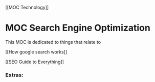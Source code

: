 [[MOC Technology]]

# MOC Search Engine Optimization
This MOC is dedicated to things that relate to

[[How google search works]]

[[SEO Guide to Everything]]







### Extras:


